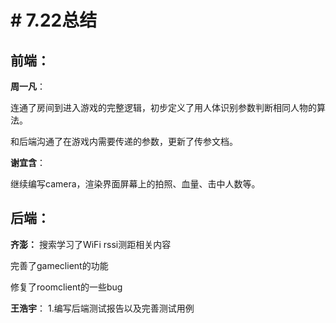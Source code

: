 # # 7.22总结

## 前端：
**周一凡**：

连通了房间到进入游戏的完整逻辑，初步定义了用人体识别参数判断相同人物的算法。

和后端沟通了在游戏内需要传递的参数，更新了传参文档。

**谢宜含**：

继续编写camera，渲染界面屏幕上的拍照、血量、击中人数等。

## 后端：
**齐澎：**
搜索学习了WiFi rssi测距相关内容

完善了gameclient的功能

修复了roomclient的一些bug

**王浩宇**：
1.编写后端测试报告以及完善测试用例
